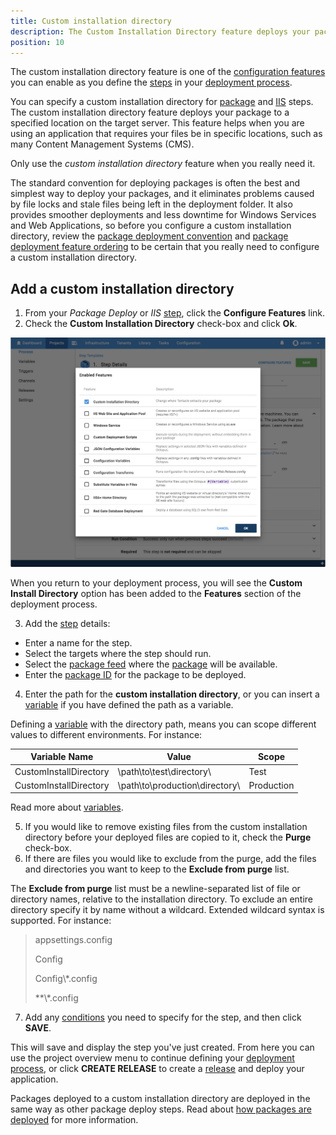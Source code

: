 ```yaml
---
title: Custom installation directory
description: The Custom Installation Directory feature deploys your package to a specific location on the server.
position: 10
---
```


The custom installation directory feature is one of the [configuration features](/docs/deployment-process/configuration-features/index.md) you can enable as you define the [steps](/docs/deployment-process/steps/index.md) in your [deployment process](/docs/deployment-process/index.md).

You can specify a custom installation directory for [package](/docs/deployment-examples/package-deployments/index.md) and [IIS](/docs/deployment-examples/iis-websites-and-application-pools.md) steps. The custom installation directory feature deploys your package to a specified location on the target server. This feature helps when you are using an application that requires your files be in specific locations, such as many Content Management Systems (CMS).

Only use the *custom installation directory* feature when you really need it.

The standard convention for deploying packages is often the best and simplest way to deploy your packages, and it eliminates problems caused by file locks and stale files being left in the deployment folder. It also provides smoother deployments and less downtime for Windows Services and Web Applications, so before you configure a custom installation directory, review the [package deployment convention](/docs/deployment-examples/package-deployments/index.md) and [package deployment feature ordering](/docs/deployment-examples/package-deployments/package-deployment-feature-ordering.md) to be certain that you really need to configure a custom installation directory.

## Add a custom installation directory

1. From your *Package Deploy* or *IIS* [step](/docs/deployment-process/steps/index.md), click the **Configure Features** link.
2. Check the **Custom Installation Directory** check-box and click **Ok**.

![Custom Installation Directory option](images/custom-installation-directory.png "width=500")

When you return to your deployment process, you will see the **Custom Install Directory** option has been added to the **Features** section of the deployment process.

3. Add the [step](/docs/deployment-process/steps/index.md) details:
  - Enter a name for the step.
  - Select the targets where the step should run.
  - Select the [package feed](/docs/packaging-applications/package-repositories/index.md) where the [package](/docs/packaging-applications/index.md) will be available.
  - Enter the [package ID](/docs/packaging-applications/index.md#package-id) for the package to be deployed.
4. Enter the path for the **custom installation directory**, or you can insert a [variable](/docs/projects/variables/index.md) if you have defined the path as a variable.

Defining a [variable](/docs/projects/variables/index.md) with the directory path, means you can scope different values to different environments. For instance:

 | Variable Name    | Value     | Scope    |
 | ----------------------- | --------------- | -------- |
 | CustomInstallDirectory | \path\to\test\directory\ | Test |
 | CustomInstallDirectory | \path\to\production\directory\ | Production |

 Read more about [variables](/docs/projects/variables/index.md).

5. If you would like to remove existing files from the custom installation directory before your deployed files are copied to it, check the **Purge** check-box.
6. If there are files you would like to exclude from the purge, add the files and directories you want to keep to the **Exclude from purge** list.

The **Exclude from purge** list must be a newline-separated list of file or directory names, relative to the installation directory. To exclude an entire directory specify it by name without a wildcard. Extended wildcard syntax is supported. For instance:

> appsettings.config
>
> Config
>
> Config\\*.config
>
> **\\*.config

7. Add any [conditions](/docs/deployment-process/conditions/index.md) you need to specify for the step, and then click **SAVE**.

This will save and display the step you've just created. From here you can use the project overview menu to continue defining your [deployment process](/docs/deployment-process/index.md), or click **CREATE RELEASE** to create a [release](/docs/managing-releases/index.md) and deploy your application.

Packages deployed to a custom installation directory are deployed in the same way as other package deploy steps. Read about [how packages are deployed](/docs/deployment-examples/package-deployments/index.md#how-packages-are-deployed) for more information.
